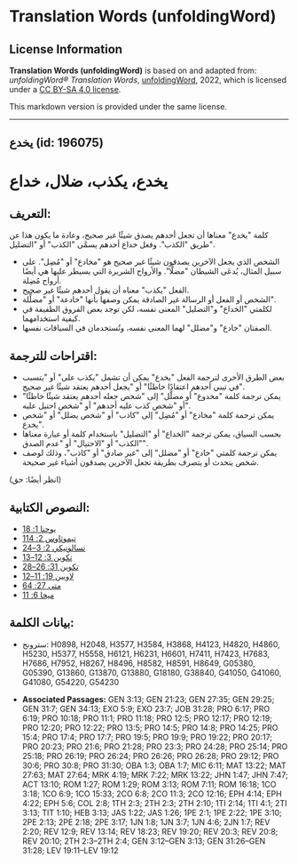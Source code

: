 # Translation Words (unfoldingWord)

## License Information

**Translation Words (unfoldingWord)** is based on and adapted from: _unfoldingWord® Translation Words_, [unfoldingWord](https://unfoldingword.org/utw), 2022, which is licensed under a [CC BY-SA 4.0 license](https://creativecommons.org/licenses/by-sa/4.0/legalcode.en).

This markdown version is provided under the same license.



--------------------------------

## يخدع (id: 196075)

يخدع، يكذب، ضلال، خداع
======================

التعريف:
--------

كلمة "يخدع" معناها أن تجعل أحدهم يصدق شيئًا غير صحيح، وعادة ما يكون هذا عن طريق "الكذب". وفعل خداع أحدهم يسمَّى "الكذب" أو "التضليل".

* الشخص الذي يجعل الآخرين يصدقون شيئًا غير صحيح هو "مخادع" أو "مُضِل". على سبيل المثال، يُدعَى الشيطان "مضلًّا". والأرواح الشريرة التي يسيطر عليها هي أيضًا أرواح مُضِلة.
* الفعل "يكذب" معناه أن يقول أحدهم شيئًا غير صحيح.
* الشخص أو الفعل أو الرسالة غير الصادقة يمكن وصفها بأنها "خادعة" أو "مضلِّلة".
* لكلمتي "الخداع" و"التضليل" المعنى نفسه، لكن توجد بعض الفروق الطفيفة في كيفية استخدامهما.
* الصفتان "خادع" و"مضلل" لهما المعنى نفسه، وتُستخدمان في السياقات نفسها.

اقتراحات للترجمة:
-----------------

* بعض الطرق الأخرى لترجمة الفعل "يخدع" يمكن أن تشمل "يكذب على" أو "يتسبب في تبني أحدهم اعتقادًا خاطئًا" أو "يجعل أحدهم يعتقد شيئًا غير صحيح".
* يمكن ترجمة كلمة "مخدوع" أو مضلَّل" إلى "شخص جعله أحدهم يعتقد شيئًا خاطئًا" أو "شخص كذب عليه أحدهم" أو "شخص احتيل عليه".
* يمكن ترجمة كلمة "مخادع" أو "مُضِل" إلى "كاذب" أو "شخص يضلل" أو "شخص يخدع".
* بحسب السياق، يمكن ترجمة "الخداع" أو "التضليل" باستخدام كلمة أو عبارة معناها "الكذب" أو "الاحتيال" أو "عدم الصدق".
* يمكن ترجمة كلمتي "خادع" أو "مضلل" إلى "غير صادق" أو "كاذب"، وذلك لوصف شخص يتحدث أو يتصرف بطريقة تجعل الآخرين يصدقون أشياء غير صحيحة.

(انظر أيضًا: حق)

النصوص الكتابية:
----------------

* [1يوحنا 1: 8](https://ref.ly/1John1:8)
* [1تيموثاوس 2: 14](https://ref.ly/1Tim2:14)
* [2تسالونيكي 2: 3–4](https://ref.ly/2Thess2:3-2Thess2:4)
* [تكوين 3: 12–13](https://ref.ly/Gen3:12-Gen3:13)
* [تكوين 31: 26–28](https://ref.ly/Gen31:26-Gen31:28)
* [لاويين 19: 11–12](https://ref.ly/Lev19:11-Lev19:12)
* [متى 27: 64](https://ref.ly/Matt27:64)
* [ميخا 6: 11](https://ref.ly/Mic6:11)

بيانات الكلمة:
--------------

* سترونج: H0898, H2048, H3577, H3584, H3868, H4123, H4820, H4860, H5230, H5377, H5558, H6121, H6231, H6601, H7411, H7423, H7683, H7686, H7952, H8267, H8496, H8582, H8591, H8649, G05380, G05390, G13860, G13870, G13880, G18180, G38840, G41050, G41060, G41080, G54220, G54230

* **Associated Passages:** GEN 3:13; GEN 21:23; GEN 27:35; GEN 29:25; GEN 31:7; GEN 34:13; EXO 5:9; EXO 23:7; JOB 31:28; PRO 6:17; PRO 6:19; PRO 10:18; PRO 11:1; PRO 11:18; PRO 12:5; PRO 12:17; PRO 12:19; PRO 12:20; PRO 12:22; PRO 13:5; PRO 14:5; PRO 14:8; PRO 14:25; PRO 15:4; PRO 17:4; PRO 17:7; PRO 19:5; PRO 19:9; PRO 19:22; PRO 20:17; PRO 20:23; PRO 21:6; PRO 21:28; PRO 23:3; PRO 24:28; PRO 25:14; PRO 25:18; PRO 26:19; PRO 26:24; PRO 26:26; PRO 26:28; PRO 29:12; PRO 30:6; PRO 30:8; PRO 31:30; OBA 1:3; OBA 1:7; MIC 6:11; MAT 13:22; MAT 27:63; MAT 27:64; MRK 4:19; MRK 7:22; MRK 13:22; JHN 1:47; JHN 7:47; ACT 13:10; ROM 1:27; ROM 1:29; ROM 3:13; ROM 7:11; ROM 16:18; 1CO 3:18; 1CO 6:9; 1CO 15:33; 2CO 6:8; 2CO 11:3; 2CO 12:16; EPH 4:14; EPH 4:22; EPH 5:6; COL 2:8; 1TH 2:3; 2TH 2:3; 2TH 2:10; 1TI 2:14; 1TI 4:1; 2TI 3:13; TIT 1:10; HEB 3:13; JAS 1:22; JAS 1:26; 1PE 2:1; 1PE 2:22; 1PE 3:10; 2PE 2:13; 2PE 2:18; 2PE 3:17; 1JN 1:8; 1JN 3:7; 1JN 4:6; 2JN 1:7; REV 2:20; REV 12:9; REV 13:14; REV 18:23; REV 19:20; REV 20:3; REV 20:8; REV 20:10; 2TH 2:3–2TH 2:4; GEN 3:12–GEN 3:13; GEN 31:26–GEN 31:28; LEV 19:11–LEV 19:12

